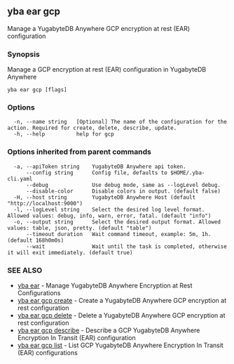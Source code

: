 ## yba ear gcp

Manage a YugabyteDB Anywhere GCP encryption at rest (EAR) configuration

### Synopsis

Manage a GCP encryption at rest (EAR) configuration in YugabyteDB Anywhere

```
yba ear gcp [flags]
```

### Options

```
  -n, --name string   [Optional] The name of the configuration for the action. Required for create, delete, describe, update.
  -h, --help          help for gcp
```

### Options inherited from parent commands

```
  -a, --apiToken string    YugabyteDB Anywhere api token.
      --config string      Config file, defaults to $HOME/.yba-cli.yaml
      --debug              Use debug mode, same as --logLevel debug.
      --disable-color      Disable colors in output. (default false)
  -H, --host string        YugabyteDB Anywhere Host (default "http://localhost:9000")
  -l, --logLevel string    Select the desired log level format. Allowed values: debug, info, warn, error, fatal. (default "info")
  -o, --output string      Select the desired output format. Allowed values: table, json, pretty. (default "table")
      --timeout duration   Wait command timeout, example: 5m, 1h. (default 168h0m0s)
      --wait               Wait until the task is completed, otherwise it will exit immediately. (default true)
```

### SEE ALSO

* [yba ear](yba_ear.md)	 - Manage YugabyteDB Anywhere Encryption at Rest Configurations
* [yba ear gcp create](yba_ear_gcp_create.md)	 - Create a YugabyteDB Anywhere GCP encryption at rest configuration
* [yba ear gcp delete](yba_ear_gcp_delete.md)	 - Delete a YugabyteDB Anywhere GCP encryption at rest configuration
* [yba ear gcp describe](yba_ear_gcp_describe.md)	 - Describe a GCP YugabyteDB Anywhere Encryption In Transit (EAR) configuration
* [yba ear gcp list](yba_ear_gcp_list.md)	 - List GCP YugabyteDB Anywhere Encryption In Transit (EAR) configurations

